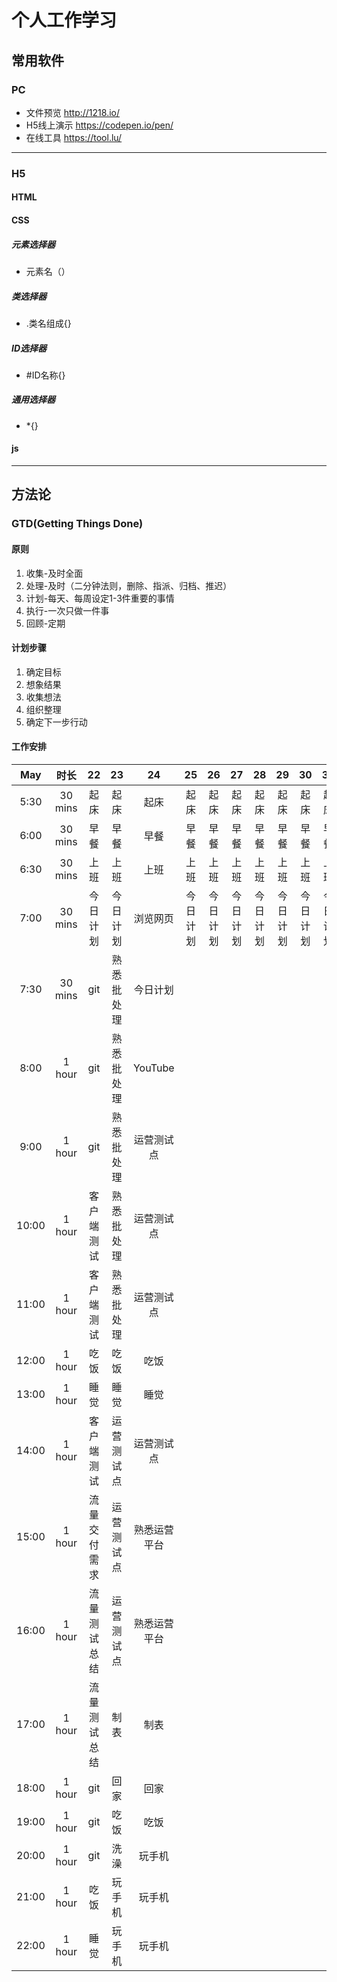 # 个人工作学习
## 常用软件
### PC
- 文件预览 http://1218.io/
- H5线上演示 https://codepen.io/pen/
- 在线工具 https://tool.lu/
***
### H5
#### HTML
#### CSS
##### 元素选择器
- 元素名（）
##### 类选择器
- .类名组成{}
##### ID选择器
- #ID名称{}
##### 通用选择器
- *{}
#### js
***
## 方法论
### GTD(Getting Things Done)
#### 原则
1. 收集-及时全面
2. 处理-及时（二分钟法则，删除、指派、归档、推迟）
3. 计划-每天、每周设定1-3件重要的事情
4. 执行-一次只做一件事
5. 回顾-定期
#### 计划步骤
1. 确定目标
2. 想象结果
3. 收集想法
4. 组织整理
5. 确定下一步行动
#### 工作安排
May|时长|22|23|24|25|26|27|28|29|30|31
:-:|:-:|:-:|:-:|:-:|:-:|:-:|:-:|:-:|:-:|:-:|:-:
5:30|30 mins|起床|起床|起床|起床|起床|起床|起床|起床|起床|起床
6:00|30 mins|早餐|早餐|早餐|早餐|早餐|早餐|早餐|早餐|早餐|早餐
6:30|30 mins|上班|上班|上班|上班|上班|上班|上班|上班|上班|上班
7:00|30 mins|今日计划|今日计划|浏览网页|今日计划|今日计划|今日计划|今日计划|今日计划|今日计划|今日计划
7:30|30 mins|git|熟悉批处理|今日计划|||||||
8:00|1 hour |git|熟悉批处理|YouTube|||||||
9:00|1 hour |git|熟悉批处理|运营测试点|||||||
10:00|1 hour|客户端测试|熟悉批处理|运营测试点|||||||
11:00|1 hour|客户端测试|熟悉批处理|运营测试点|||||||
12:00|1 hour|吃饭|吃饭|吃饭|||||||
13:00|1 hour|睡觉|睡觉|睡觉|||||||
14:00|1 hour|客户端测试|运营测试点|运营测试点|||||||
15:00|1 hour|流量交付需求|运营测试点|熟悉运营平台|||||||
16:00|1 hour|流量测试总结|运营测试点|熟悉运营平台|||||||
17:00|1 hour|流量测试总结|制表|制表|||||||
18:00|1 hour|git|回家|回家|||||||
19:00|1 hour|git|吃饭|吃饭|||||||
20:00|1 hour|git|洗澡|玩手机|||||||
21:00|1 hour|吃饭|玩手机|玩手机|||||||
22:00|1 hour|睡觉|玩手机|玩手机|||||||

